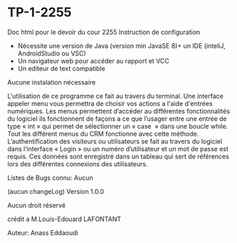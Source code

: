 # TP-1-2255
Doc html pour le devoir du cour 2255
Instruction de configuration
- Nécessite une version de Java (version min JavaSE 8)+ un IDE (inteliJ, AndroidStudio ou VSC)
- Un navigateur web pour accéder au rapport et VCC
- Un editeur de text compatible

Aucune instalation nécessaire

L'utilisation de ce programme ce fait au travers du terminal. Une interface appeler menu vous permettra
de choisir vos actions a l'aide d'entrées numériques. Les menus permettent d’accéder au différentes fonctionnalités 
du logiciel ils fonctionnent de façons a ce que l’usager entre une entrée de type « int » qui permet de sélectionner 
un « case  » dans une boucle while. Tout les différent menus du CRM fonctionne avec cette méthode.
L’authentification des visiteurs ou utilisateurs se fait au travers du logiciel dans l’interface « Login » ou un numéro d’utilisateur
et un mot de passe est requis. Ces données sont enregistré dans un tableau qui sert de références lors des différentes connexions des utilisateurs.

Listes de Bugs connu: Aucun

(aucun changeLog)
Version 1.0.0 

Aucun droit réservé

crédit a M.Louis-Edouard LAFONTANT

Auteur: 
Anass Eddaoudi



